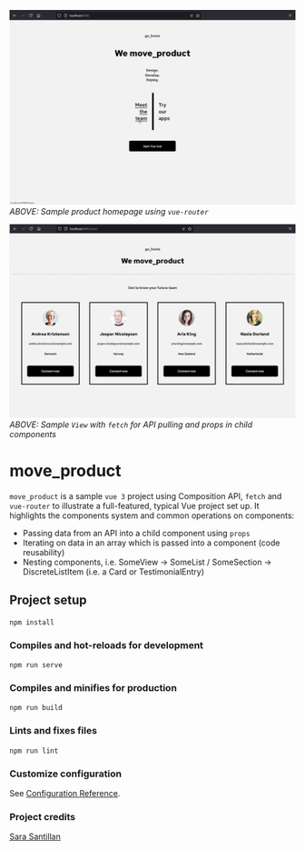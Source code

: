 ![move_product homepage](screenshots/move_product_homepage.png "move_product homepage")
*ABOVE: Sample product homepage using `vue-router`*

![move_product team view](screenshots/move_product_team.png "move_product team view")
*ABOVE: Sample `View` with `fetch` for API pulling and props in child components*

# move_product

`move_product` is a sample `vue 3` project using Composition API, `fetch` and `vue-router` to illustrate a full-featured, typical Vue project set up. It highlights the components system and common operations on components:
* Passing data from an API into a child component using `props`
* Iterating on data in an array which is passed into a component (code reusability)
* Nesting components, i.e. SomeView -> SomeList / SomeSection -> DiscreteListItem (i.e. a Card or TestimonialEntry)

## Project setup
```
npm install
```

### Compiles and hot-reloads for development
```
npm run serve
```

### Compiles and minifies for production
```
npm run build
```

### Lints and fixes files
```
npm run lint
```

### Customize configuration
See [Configuration Reference](https://cli.vuejs.org/config/).

### Project credits
[Sara Santillan](https://github.com/s-santillan)
